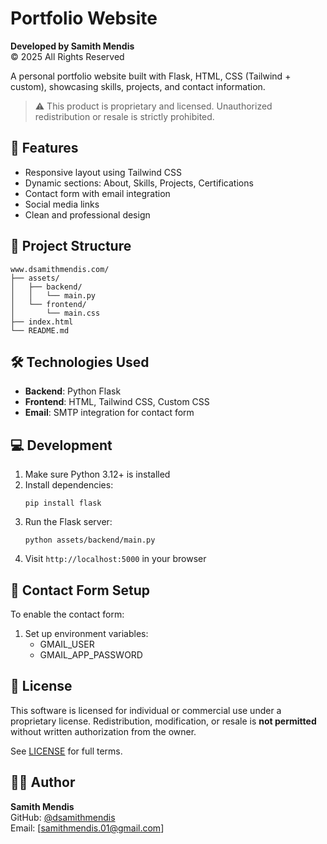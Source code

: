 # Portfolio Website

**Developed by Samith Mendis**  
© 2025 All Rights Reserved

A personal portfolio website built with Flask, HTML, CSS (Tailwind + custom), showcasing skills, projects, and contact information.

> ⚠️ This product is proprietary and licensed. Unauthorized redistribution or resale is strictly prohibited.

## 🚀 Features

- Responsive layout using Tailwind CSS
- Dynamic sections: About, Skills, Projects, Certifications
- Contact form with email integration
- Social media links
- Clean and professional design

## 📁 Project Structure

```
www.dsamithmendis.com/
├── assets/
│   ├── backend/
│   │   └── main.py
│   └── frontend/
│       └── main.css
├── index.html
└── README.md
```

## 🛠️ Technologies Used

- **Backend**: Python Flask
- **Frontend**: HTML, Tailwind CSS, Custom CSS
- **Email**: SMTP integration for contact form

## 💻 Development

1. Make sure Python 3.12+ is installed
2. Install dependencies:
   ```
   pip install flask
   ```
3. Run the Flask server:
   ```
   python assets/backend/main.py
   ```
4. Visit `http://localhost:5000` in your browser

## 📧 Contact Form Setup

To enable the contact form:
1. Set up environment variables:
   - GMAIL_USER
   - GMAIL_APP_PASSWORD

## 📜 License

This software is licensed for individual or commercial use under a proprietary license. Redistribution, modification, or resale is **not permitted** without written authorization from the owner.

See [LICENSE](LICENSE) for full terms.

## 👨‍💻 Author

**Samith Mendis**  
GitHub: [@dsamithmendis](https://github.com/dsamithmendis)  
Email: [samithmendis.01@gmail.com]
